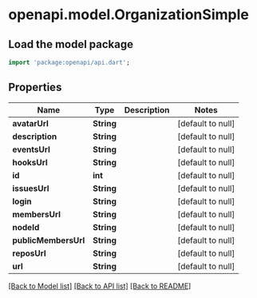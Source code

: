 # openapi.model.OrganizationSimple

## Load the model package
```dart
import 'package:openapi/api.dart';
```

## Properties
Name | Type | Description | Notes
------------ | ------------- | ------------- | -------------
**avatarUrl** | **String** |  | [default to null]
**description** | **String** |  | [default to null]
**eventsUrl** | **String** |  | [default to null]
**hooksUrl** | **String** |  | [default to null]
**id** | **int** |  | [default to null]
**issuesUrl** | **String** |  | [default to null]
**login** | **String** |  | [default to null]
**membersUrl** | **String** |  | [default to null]
**nodeId** | **String** |  | [default to null]
**publicMembersUrl** | **String** |  | [default to null]
**reposUrl** | **String** |  | [default to null]
**url** | **String** |  | [default to null]

[[Back to Model list]](../README.md#documentation-for-models) [[Back to API list]](../README.md#documentation-for-api-endpoints) [[Back to README]](../README.md)


